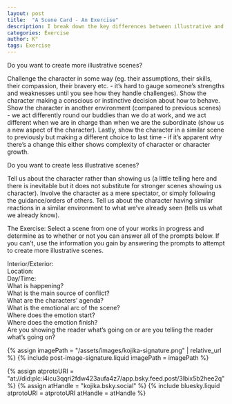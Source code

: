 ```yaml
---
layout: post
title:  "A Scene Card - An Exercise"
description: I break down the key differences between illustrative and non-illustrative scenes in writing. Strong scenes actively challenge characters and show them making decisions in varied environments, revealing growth through their changing responses to similar situations. To help writers create more dynamic scenes, I've developed a checklist of essential elements - from setting and timing to emotional arcs and conflict sources. This framework helps identify whether you're truly showing character development or merely telling readers what to think.
categories: Exercise
author: K°
tags: Exercise
---
```


Do you want to create more illustrative scenes?  

Challenge the character in some way (eg. their assumptions, their skills, their compassion, their bravery etc. - it’s hard to gauge someone’s strengths and weaknesses until you see how they handle challenges). Show the character making a conscious or instinctive decision about how to behave. Show the character in another environment (compared to previous scenes) - we act differently round our buddies than we do at work, and we act different when we are in charge than when we are the subordinate (show us a new aspect of the character). Lastly, show the character in a similar scene to previously but making a different choice to last time - if it’s apparent why there’s a change this either shows complexity of character or character growth.

Do you want to create less illustrative scenes?  

Tell us about the character rather than showing us (a little telling here and there is inevitable but it does not substitute for stronger scenes showing us character). Involve the character as a mere spectator, or simply following the guidance/orders of others. Tell us about the character having similar reactions in a similar environment to what we’ve already seen (tells us what we already know).

The Exercise:
Select a scene from one of your works in progress and determine as to whether or not you can answer all of the prompts below. If you can’t, use the information you gain by answering the prompts to attempt to create more illustrative scenes.

Interior/Exterior:  
Location:  
Day/Time:  
What is happening?  
What is the main source of conflict?  
What are the characters’ agenda?  
What is the emotional arc of the scene?  
Where does the emotion start?  
Where does the emotion finish?  
Are you showing the reader what’s going on or are you telling the reader what’s going on?  

<!-- signature -->
{% assign imagePath = "/assets/images/kojika-signature.png" | relative_url %}
{% include post-image-signature.liquid imagePath = imagePath %}

<!-- comments -->
{% assign atprotoURI = "at://did:plc:i4icu3qqri2fdw423aufa4z7/app.bsky.feed.post/3lbix5b2hee2q" %}
{% assign atHandle = "kojika.bsky.social" %}
{% include bluesky.liquid atprotoURI = atprotoURI atHandle = atHandle %}